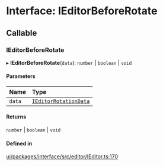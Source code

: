 # Interface: IEditorBeforeRotate

## Callable

### IEditorBeforeRotate

▸ **IEditorBeforeRotate**(`data`): `number` \| `boolean` \| `void`

#### Parameters

| Name | Type |
| :------ | :------ |
| `data` | [`IEditorRotationData`](IEditorRotationData.md) |

#### Returns

`number` \| `boolean` \| `void`

#### Defined in

[ui/packages/interface/src/editor/IEditor.ts:170](https://github.com/leaferjs/leafer-ui/blob/63b7718/packages/interface/src/editor/IEditor.ts#L170)
